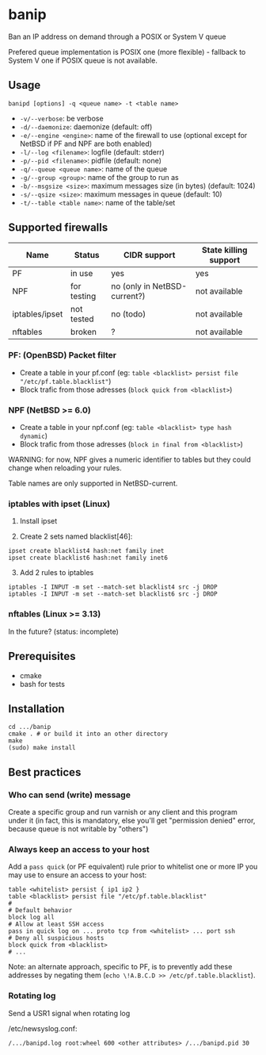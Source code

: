 # banip

Ban an IP address on demand through a POSIX or System V queue

Prefered queue implementation is POSIX one (more flexible) - fallback to System V one if POSIX queue is not available.

## Usage

`banipd [options] -q <queue name> -t <table name>`

* `-v/--verbose`: be verbose
* `-d/--daemonize`: daemonize (default: off)
* `-e/--engine <engine>`: name of the firewall to use (optional except for NetBSD if PF and NPF are both enabled)
* `-l/--log <filename>`: logfile (default: stderr)
* `-p/--pid <filename>`: pidfile (default: none)
* `-q/--queue <queue name>`: name of the queue
* `-g/--group <group>`: name of the group to run as
* `-b/--msgsize <size>`: maximum messages size (in bytes) (default: 1024)
* `-s/--qsize <size>`: maximum messages in queue (default: 10)
* `-t/--table <table name>`: name of the table/set

## Supported firewalls

| Name | Status | CIDR support | State killing support |
| ---- | ------ | ------------ | --------------------- |
| PF | in use | yes | yes |
| NPF | for testing | no (only in NetBSD-current?) | not available |
| iptables/ipset | not tested | no (todo) | not available |
| nftables | broken | ? | not available |

### PF: (OpenBSD) Packet filter

* Create a table in your pf.conf (eg: `table <blacklist> persist file "/etc/pf.table.blacklist"`)
* Block trafic from those adresses (`block quick from <blacklist>`)

### NPF (NetBSD >= 6.0)

* Create a table in your npf.conf (eg: `table <blacklist> type hash dynamic`)
* Block trafic from those adresses (`block in final from <blacklist>`)

WARNING: for now, NPF gives a numeric identifier to tables but they could change when reloading your rules.

Table names are only supported in NetBSD-current.

### iptables with ipset (Linux)

1. Install ipset

2. Create 2 sets named blacklist[46]:
```
ipset create blacklist4 hash:net family inet
ipset create blacklist6 hash:net family inet6
```

3. Add 2 rules to iptables
```
iptables -I INPUT -m set --match-set blacklist4 src -j DROP
iptables -I INPUT -m set --match-set blacklist6 src -j DROP
```

### nftables (Linux >= 3.13)

In the future? (status: incomplete)

## Prerequisites

* cmake
* bash for tests

## Installation

```
cd .../banip
cmake . # or build it into an other directory
make
(sudo) make install
```

## Best practices

### Who can send (write) message

Create a specific group and run varnish or any client and this program under it (in fact, this is mandatory, else you'll get "permission denied" error, because queue is not writable by "others")

### Always keep an access to your host

Add a `pass quick` (or PF equivalent) rule prior to whitelist one or more IP you may use to ensure an access to your host:

```
table <whitelist> persist { ip1 ip2 }
table <blacklist> persist file "/etc/pf.table.blacklist"
#
# Default behavior
block log all
# Allow at least SSH access
pass in quick log on ... proto tcp from <whitelist> ... port ssh
# Deny all suspicious hosts
block quick from <blacklist>
# ...
```
Note: an alternate approach, specific to PF, is to prevently add these addresses by negating them (`echo \!A.B.C.D >> /etc/pf.table.blacklist`).

### Rotating log

Send a USR1 signal when rotating log

/etc/newsyslog.conf:
```
/.../banipd.log root:wheel 600 <other attributes> /.../banipd.pid 30
```

